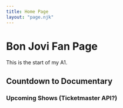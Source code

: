 ```yaml
---
title: Home Page
layout: "page.njk"
---
```


# Bon Jovi Fan Page

This is the start of my A1.

## Countdown to Documentary

### Upcoming Shows (Ticketmaster API?)